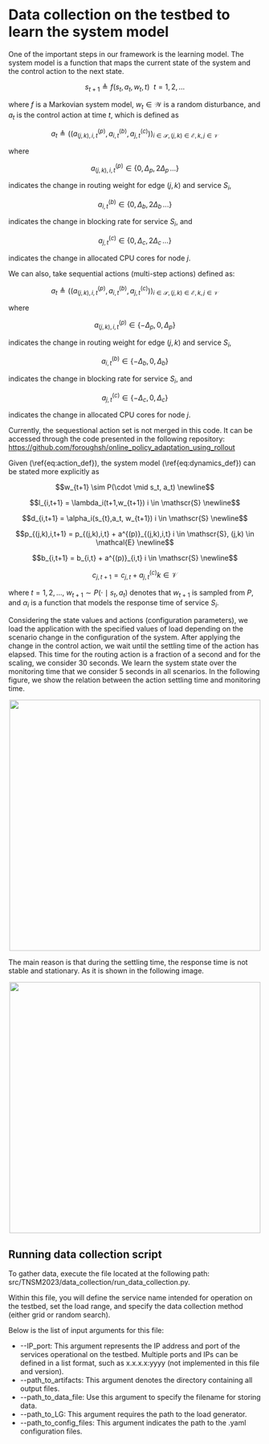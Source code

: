 # Data collection on the testbed to learn the system model

One of the important steps in our framework is the learning model. The system model is a function that maps the current state of the system and the control action to the next state.

```math
s_{t+1} \triangleq f(s_t, a_t, w_t, t) \ \ t=1,2,...
```

where $f$ is a Markovian system model, $w_t \in \mathcal{W}$ is a random disturbance, and $a_t$ is the control action at time $t$, which is defined as

```math
a_t \triangleq ((a^{(p)}_{(j,k),i,t}, a^{(b)}_{i,t}, a^{(c)}_{j,t}))_{i \in \mathscr{S}, (j,k) \in \mathcal{E}, k,j \in \mathcal{V}}
```

where 
```math
a^{(p)}_{(j,k),i,t} \in \{0, \Delta_p, 2\Delta_p\, ...\}
```
indicates the change in routing weight for edge $(j,k)$ and service $S_i$, 
```math
a^{(b)}_{i,t} \in \{0, \Delta_b, 2\Delta_b\, ...\}
```
indicates the change in blocking rate for service $S_i$, and 
```math
a^{(c)}_{j,t} \in \{0, \Delta_c, 2\Delta_c\, ...\}
```
indicates the change in allocated CPU cores for node $j$.

We can also, take sequential actions (multi-step actions) defined as:

```math
a_t \triangleq ((a^{(p)}_{(j,k),i,t}, a^{(b)}_{i,t}, a^{(c)}_{j,t}))_{i \in \mathscr{S}, (j,k) \in \mathcal{E}, k,j \in \mathcal{V}}
```

where 
```math
a^{(p)}_{(j,k),i,t} \in \{-\Delta_p, 0, \Delta_p\} 
```
indicates the change in routing weight for edge $(j,k)$ and service $S_i$, 
```math
a^{(b)}_{i,t} \in \{-\Delta_b, 0, \Delta_b\} 
```
indicates the change in blocking rate for service $S_i$, and 
```math
a^{(c)}_{j,t} \in \{-\Delta_c,0,\Delta_c\} 
```
indicates the change in allocated CPU cores for node $j$.

Currently, the sequestional action set is not merged in this code. It can be accessed through the code presented in the following repository:
https://github.com/foroughsh/online_policy_adaptation_using_rollout

Given (\ref{eq:action_def}), the system model (\ref{eq:dynamics_def}) can be stated more explicitly as

```math
w_{t+1} \sim P(\cdot \mid s_t, a_t) \newline
```
```math
l_{i,t+1} = \lambda_i(t+1,w_{t+1}) i \in \mathscr{S}  \newline
```
```math
d_{i,t+1} = \alpha_i(s_{t},a_t, w_{t+1}) i \in \mathscr{S}  \newline
```
```math
p_{(j,k),i,t+1} = p_{(j,k),i,t} + a^{(p)}_{(j,k),i,t}  i \in \mathscr{S}, (j,k) \in \mathcal{E} \newline
```
```math
b_{i,t+1} = b_{i,t} + a^{(p)}_{i,t}   i \in \mathscr{S} \newline
```
```math
c_{j,t+1} = c_{j,t} + a^{(c)}_{j,t}  k \in \mathcal{V} 
```

where $t=1,2,...$, $w_{t+1} \sim P(\cdot \mid s_t, a_t)$ denotes that $w_{t+1}$ is sampled from $P$, and $\alpha_i$ is a function that models the response time of service $S_i$.

Considering the state values and actions (configuration parameters), we load the application with the specified values of load depending on the scenario change in the configuration of the system. After applying the change in the control action, we wait until the settling time of the action has elapsed. This time for the routing action is a fraction of a second and for the scaling, we consider 30 seconds. We learn the system state over the monitoring time that we consider 5 seconds in all scenarios. In the following figure, we show the relation between the action settling time and monitoring time.  

<p align="center">
<img src="https://github.com/foroughsh/online_policy_adaptation_using_rollout/blob/main/documentation/images/time_step.png" width="500"/>
</p>

The main reason is that during the settling time, the response time is not stable and stationary. As it is shown in the following image.

<p align="center">
<img src="https://github.com/foroughsh/online_policy_adaptation_using_rollout/blob/main/documentation/images/settling_time.png" width="500"/>
</p>

## Running data collection script
To gather data, execute the file located at the following path: src/TNSM2023/data_collection/run_data_collection.py. 

Within this file, you will define the service name intended for operation on the testbed, set the load range, and specify the data collection method (either grid or random search).

Below is the list of input arguments for this file:

* --IP_port: This argument represents the IP address and port of the services operational on the testbed. Multiple ports and IPs can be defined in a list format, such as x.x.x.x:yyyy (not implemented in this file and version).
* --path_to_artifacts: This argument denotes the directory containing all output files.
* --path_to_data_file: Use this argument to specify the filename for storing data.
* --path_to_LG: This argument requires the path to the load generator.
* --path_to_config_files: This argument indicates the path to the .yaml configuration files.
